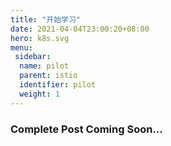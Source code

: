 ```yaml
---
title: "开始学习"
date: 2021-04-04T23:00:20+08:00
hero: k8s.svg
menu:
 sidebar:
  name: pilot
  parent: istio
  identifier: pilot
  weight: 1
---
```


### Complete Post Coming Soon...